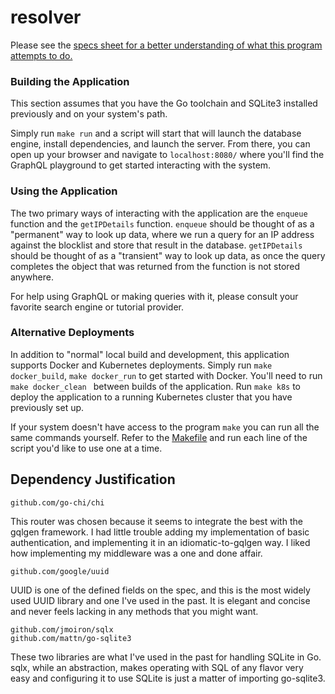 # resolver

Please see the [specs sheet for a better understanding of what this program attempts to do.](requirements.md)

### Building the Application

This section assumes that you have the Go toolchain and SQLite3 installed previously and on your system's path.

Simply run `make run` and a script will start that will launch the database engine, install dependencies, and launch
 the server. From there, you can open up your browser and navigate to `localhost:8080/` where you'll find the GraphQL
  playground to get started interacting with the system.
  
### Using the Application

The two primary ways of interacting with the application are the `enqueue` function and the `getIPDetails` function.
 `enqueue` should be thought of as a "permanent" way to look up data, where we run a query for an IP address against
  the blocklist and store that result in the database. `getIPDetails` should be thought of as a "transient" way to
   look up data, as once the query completes the object that was returned from the function is not stored anywhere.
   
   For help using GraphQL or making queries with it, please consult your favorite search engine or tutorial provider.
   
### Alternative Deployments

In addition to "normal" local build and development, this application supports Docker and Kubernetes deployments.
 Simply run `make docker_build`, `make docker_run` to get started with Docker. You'll need to run `make docker_clean
 ` between builds of the application. Run `make k8s` to deploy the application to a running Kubernetes cluster that
  you have previously set up.
  
  If your system doesn't have access to the program `make` you can run all the same commands yourself. Refer to the
   [Makefile](Makefile) and run each line of the script you'd like to use one at a time.

## Dependency Justification

`github.com/go-chi/chi`

This router was chosen because it seems to integrate the best with the gqlgen framework. I had little trouble adding
 my implementation of basic authentication, and implementing it in an idiomatic-to-gqlgen way. I liked how
  implementing my middleware was a one and done affair.

`github.com/google/uuid`

UUID is one of the defined fields on the spec, and this is the most widely used UUID library and one I've used in the
 past. It is elegant and concise and never feels lacking in any methods that you might want.
 

    github.com/jmoiron/sqlx
    github.com/mattn/go-sqlite3
    
These two libraries are what I've used in the past for handling SQLite in Go. sqlx, while an abstraction, makes
 operating with SQL of any flavor very easy and configuring it to use SQLite is just a matter of importing go-sqlite3.
